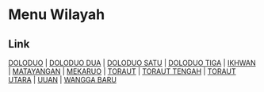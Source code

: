 # Menu Wilayah

## Link

[DOLODUO](https://github.com/gigit-pemilu/pemilu-2024-71-sulawesi-utara/tree/main/pilpres/hitung-suara/sub/71-sulawesi-utara/sub/01-bolaang-mongondow/sub/09-dumoga-barat/sub/2004-doloduo)
 | 
[DOLODUO DUA](https://github.com/gigit-pemilu/pemilu-2024-71-sulawesi-utara/tree/main/pilpres/hitung-suara/sub/71-sulawesi-utara/sub/01-bolaang-mongondow/sub/09-dumoga-barat/sub/2019-doloduo-dua)
 | 
[DOLODUO SATU](https://github.com/gigit-pemilu/pemilu-2024-71-sulawesi-utara/tree/main/pilpres/hitung-suara/sub/71-sulawesi-utara/sub/01-bolaang-mongondow/sub/09-dumoga-barat/sub/2018-doloduo-satu)
 | 
[DOLODUO TIGA](https://github.com/gigit-pemilu/pemilu-2024-71-sulawesi-utara/tree/main/pilpres/hitung-suara/sub/71-sulawesi-utara/sub/01-bolaang-mongondow/sub/09-dumoga-barat/sub/2020-doloduo-tiga)
 | 
[IKHWAN](https://github.com/gigit-pemilu/pemilu-2024-71-sulawesi-utara/tree/main/pilpres/hitung-suara/sub/71-sulawesi-utara/sub/01-bolaang-mongondow/sub/09-dumoga-barat/sub/2003-ikhwan)
 | 
[MATAYANGAN](https://github.com/gigit-pemilu/pemilu-2024-71-sulawesi-utara/tree/main/pilpres/hitung-suara/sub/71-sulawesi-utara/sub/01-bolaang-mongondow/sub/09-dumoga-barat/sub/2001-matayangan)
 | 
[MEKARUO](https://github.com/gigit-pemilu/pemilu-2024-71-sulawesi-utara/tree/main/pilpres/hitung-suara/sub/71-sulawesi-utara/sub/01-bolaang-mongondow/sub/09-dumoga-barat/sub/2011-mekaruo)
 | 
[TORAUT](https://github.com/gigit-pemilu/pemilu-2024-71-sulawesi-utara/tree/main/pilpres/hitung-suara/sub/71-sulawesi-utara/sub/01-bolaang-mongondow/sub/09-dumoga-barat/sub/2010-toraut)
 | 
[TORAUT TENGAH](https://github.com/gigit-pemilu/pemilu-2024-71-sulawesi-utara/tree/main/pilpres/hitung-suara/sub/71-sulawesi-utara/sub/01-bolaang-mongondow/sub/09-dumoga-barat/sub/2022-toraut-tengah)
 | 
[TORAUT UTARA](https://github.com/gigit-pemilu/pemilu-2024-71-sulawesi-utara/tree/main/pilpres/hitung-suara/sub/71-sulawesi-utara/sub/01-bolaang-mongondow/sub/09-dumoga-barat/sub/2017-toraut-utara)
 | 
[UUAN](https://github.com/gigit-pemilu/pemilu-2024-71-sulawesi-utara/tree/main/pilpres/hitung-suara/sub/71-sulawesi-utara/sub/01-bolaang-mongondow/sub/09-dumoga-barat/sub/2002-uuan)
 | 
[WANGGA BARU](https://github.com/gigit-pemilu/pemilu-2024-71-sulawesi-utara/tree/main/pilpres/hitung-suara/sub/71-sulawesi-utara/sub/01-bolaang-mongondow/sub/09-dumoga-barat/sub/2005-wangga-baru)

